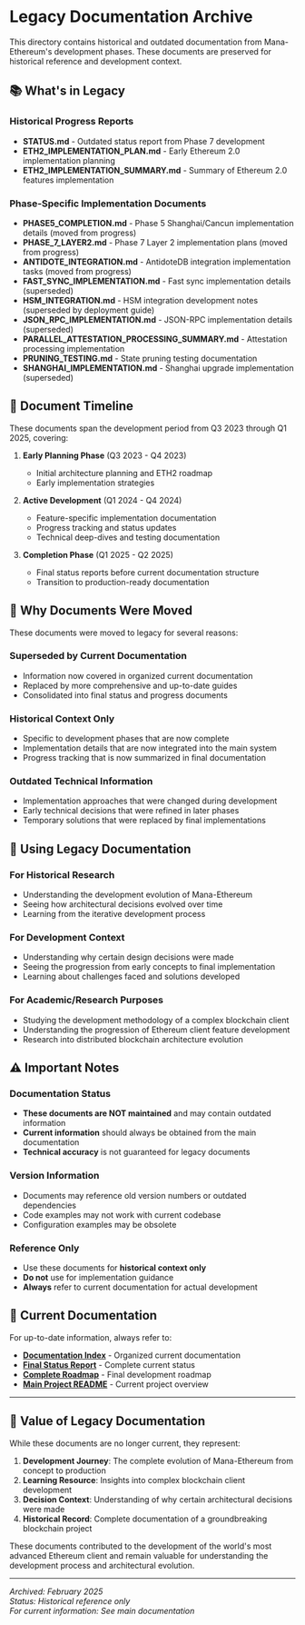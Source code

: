 # Legacy Documentation Archive

This directory contains historical and outdated documentation from Mana-Ethereum's development phases. These documents are preserved for historical reference and development context.

## 📚 What's in Legacy

### Historical Progress Reports
- **STATUS.md** - Outdated status report from Phase 7 development
- **ETH2_IMPLEMENTATION_PLAN.md** - Early Ethereum 2.0 implementation planning
- **ETH2_IMPLEMENTATION_SUMMARY.md** - Summary of Ethereum 2.0 features implementation

### Phase-Specific Implementation Documents
- **PHASE5_COMPLETION.md** - Phase 5 Shanghai/Cancun implementation details (moved from progress)
- **PHASE_7_LAYER2.md** - Phase 7 Layer 2 implementation plans (moved from progress)  
- **ANTIDOTE_INTEGRATION.md** - AntidoteDB integration implementation tasks (moved from progress)
- **FAST_SYNC_IMPLEMENTATION.md** - Fast sync implementation details (superseded)
- **HSM_INTEGRATION.md** - HSM integration development notes (superseded by deployment guide)
- **JSON_RPC_IMPLEMENTATION.md** - JSON-RPC implementation details (superseded)
- **PARALLEL_ATTESTATION_PROCESSING_SUMMARY.md** - Attestation processing implementation
- **PRUNING_TESTING.md** - State pruning testing documentation
- **SHANGHAI_IMPLEMENTATION.md** - Shanghai upgrade implementation (superseded)

## 📅 Document Timeline

These documents span the development period from Q3 2023 through Q1 2025, covering:

1. **Early Planning Phase** (Q3 2023 - Q4 2023)
   - Initial architecture planning and ETH2 roadmap
   - Early implementation strategies

2. **Active Development** (Q1 2024 - Q4 2024)
   - Feature-specific implementation documentation
   - Progress tracking and status updates
   - Technical deep-dives and testing documentation

3. **Completion Phase** (Q1 2025 - Q2 2025)
   - Final status reports before current documentation structure
   - Transition to production-ready documentation

## 🔄 Why Documents Were Moved

These documents were moved to legacy for several reasons:

### Superseded by Current Documentation
- Information now covered in organized current documentation
- Replaced by more comprehensive and up-to-date guides
- Consolidated into final status and progress documents

### Historical Context Only
- Specific to development phases that are now complete
- Implementation details that are now integrated into the main system
- Progress tracking that is now summarized in final documentation

### Outdated Technical Information
- Implementation approaches that were changed during development
- Early technical decisions that were refined in later phases
- Temporary solutions that were replaced by final implementations

## 📖 Using Legacy Documentation

### For Historical Research
- Understanding the development evolution of Mana-Ethereum
- Seeing how architectural decisions evolved over time
- Learning from the iterative development process

### For Development Context
- Understanding why certain design decisions were made
- Seeing the progression from early concepts to final implementation
- Learning about challenges faced and solutions developed

### For Academic/Research Purposes
- Studying the development methodology of a complex blockchain client
- Understanding the progression of Ethereum client feature development
- Research into distributed blockchain architecture evolution

## ⚠️ Important Notes

### Documentation Status
- **These documents are NOT maintained** and may contain outdated information
- **Current information** should always be obtained from the main documentation
- **Technical accuracy** is not guaranteed for legacy documents

### Version Information
- Documents may reference old version numbers or outdated dependencies
- Code examples may not work with current codebase
- Configuration examples may be obsolete

### Reference Only
- Use these documents for **historical context only**
- **Do not** use for implementation guidance
- **Always** refer to current documentation for actual development

## 🔗 Current Documentation

For up-to-date information, always refer to:

- **[Documentation Index](../INDEX.md)** - Organized current documentation
- **[Final Status Report](../progress/FINAL_STATUS.md)** - Complete current status
- **[Complete Roadmap](../progress/TODO.md)** - Final development roadmap
- **[Main Project README](../../README.md)** - Current project overview

---

## 🎯 Value of Legacy Documentation

While these documents are no longer current, they represent:

1. **Development Journey**: The complete evolution of Mana-Ethereum from concept to production
2. **Learning Resource**: Insights into complex blockchain client development
3. **Decision Context**: Understanding of why certain architectural decisions were made
4. **Historical Record**: Complete documentation of a groundbreaking blockchain project

These documents contributed to the development of the world's most advanced Ethereum client and remain valuable for understanding the development process and architectural evolution.

---

*Archived: February 2025*  
*Status: Historical reference only*  
*For current information: See main documentation*